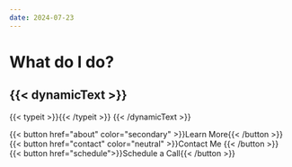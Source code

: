 ```yaml
---
date: 2024-07-23
---
```


# <b>What do I do?</b>
## {{< dynamicText >}}
{{< typeit >}}{{< /typeit >}}
{{< /dynamicText >}}
<div class="button-container">
      {{< button href="about" color="secondary" >}}Learn More{{< /button >}}
      {{< button href="contact" color="neutral" >}}Contact Me {{< /button >}}
      {{< button href="schedule">}}Schedule a Call{{< /button >}}
</div>